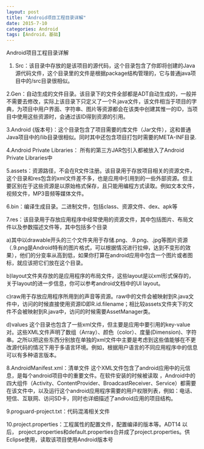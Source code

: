 ```yaml
---
layout: post
title: "Android项目工程目录详解"
date: 2015-7-10
categories: Android
tags: [Android，基础]
---
```

Android项目工程目录详解

<!-- more -->

1. Src：该目录中存放的是该项目的源代码，这个目录包含了你即将创建的Java源代码文件，这个目录里的文件是根据package结构管理的，它与普通java项目中的/src目录很相似。

2.Gen：自动生成的文件目录。该目录下的文件全部都是ADT自动生成的，一般并不需要去修改，实际上该目录下只定义了一个R.java文件，该文件相当于项目的字典，为项目中用户界面、字符串、图片等资源都会在该类中创建其惟一的ID，当项目中使用这些资源时，会通过该ID得到资源的引用。

3.Android {版本号}：这个目录包含了项目需要的库文件（Jar文件），这和普通Java项目中的/lib目录很相似。同时其中还包含项目打包时需要的META-INF目录.

4.Android Private Libraries： 所有的第三方JAR包引入都被放入了Android Private Libraries中

5.assets：资源路径，不会在R文件注册。该目录用于存放项目相关的资源文件，这个目录和res包含的xml文件差不多，也是应用中引用到的一些外部资源。但主要区别在于这些资源是以原始格式保存，且只能用编程方式读取。例如文本文件，视频文件，MP3音频等媒体文件。

6.bin：编译生成目录。二进制文件，包括class、资源文件、dex、apk等


7.res：该目录用于存放应用程序中经常使用的资源文件，其中包括图片、布局文件以及参数描述文件等，其中包括多个目录

a)其中以drawable开头的三个文件夹用于存储.png、.9.png、.jpg等图片资源（.9.png是Android特有的图片格式，可以根据情况进行拉伸，达到不变形的效果），他们的分变率从高到低，如果你打算在android应用中包含一个图片或者图标，就应该把它们放在这个目录。

b)layout文件夹存放的是应用程序的布局文件，这些layout是以xml形式保存的，关于layout的进一步信息，你可以参考android文档中的UI layout。

c)raw用于存放应用程序所用到的声音等资源。raw中的文件会被映射到R.java文件中，访问的时候直接使用资源ID即R.id.filename；相比较assets文件夹下的文件不会被映射到R.java中，访问的时候需要AssetManager类。

d)values 这个目录也包含了一些xml文件，但主要是应用中要引用的key-value对。这些XML文件声明了数组（Array）、颜色（color）、度量(Dimension)、字符串。之所以把这些东西分别放在单独的xml文件中主要是考虑到这些值能够在不更改源代码的情况下用于多语言环境。例如，根据用户语言的不同应用程序中的信息可以有多种语言版本。

8.AndroidManifest.xml：清单文件 这个XML文件包含了android应用中的元信息，是每个android项目中的重要文件。在软件安装的时候被读取 ，Android中的四大组件（Activity、ContentProvider、BroadcastReceiver、Service）都需要在该文件中，以及运行这个android应用程序需要的用户权限列表，例如：电话、短信、互联网、访问SD卡，同时也详细描述了android应用的项目结构。

9.proguard-project.txt：代码混淆相关文件

10.project.properties：工程属性的配置文件，配置编译的版本等。ADT14 以后， project.properties和default.properties合并成了project.properties。供Eclipse使用，读取该项目使用Android版本号